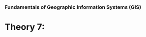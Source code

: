 
### Fundamentals of Geographic Information Systems (GIS)

# Theory 7:
<!--stackedit_data:
eyJoaXN0b3J5IjpbMTM3MDkwMTYyNF19
-->